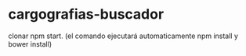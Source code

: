 # cargografias-buscador

clonar
npm start. (el comando ejecutará automaticamente npm install y bower install)
